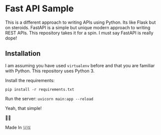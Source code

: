 # Fast API Sample

This is a different approach to writing APIs using Python. Its like Flask but on steroids. FastAPI is a simple but unique modern approach to writing REST APIs. This repository takes it for a spin. I must say FastAPI is really dope!

## Installation
I am assuming you have used `virtualenv` before and that you are familiar with Python. This repository uses Python 3. 

Install the requirements:

` pip install -r requirements.txt ` 

Run the server:
` uvicorn main:app --reload ` 

Yeah, that simple! 

✌🏾

Made In 🇺🇬

